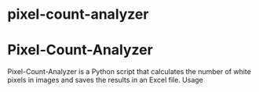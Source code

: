 # pixel-count-analyzer
<h1>Pixel-Count-Analyzer</h1>

Pixel-Count-Analyzer is a Python script that calculates the number of white pixels in images and saves the results in an Excel file.
Usage


